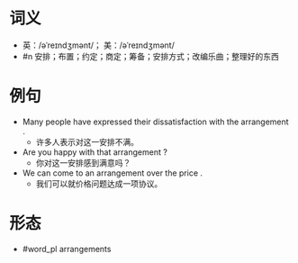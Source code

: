 # 词义
- 英：/əˈreɪndʒmənt/； 美：/əˈreɪndʒmənt/
- #n 安排；布置；约定；商定；筹备；安排方式；改编乐曲；整理好的东西
# 例句
- Many people have expressed their dissatisfaction with the arrangement .
	- 许多人表示对这一安排不满。
- Are you happy with that arrangement ?
	- 你对这一安排感到满意吗？
- We can come to an arrangement over the price .
	- 我们可以就价格问题达成一项协议。
# 形态
- #word_pl arrangements
